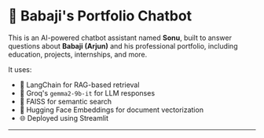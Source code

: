 # 🤖 Babaji's Portfolio Chatbot

This is an AI-powered chatbot assistant named **Sonu**, built to answer questions about **Babaji (Arjun)** and his professional portfolio, including education, projects, internships, and more.

It uses:
- 🔗 LangChain for RAG-based retrieval
- 💬 Groq's `gemma2-9b-it` for LLM responses
- 📄 FAISS for semantic search
- 🧠 Hugging Face Embeddings for document vectorization
- 🌐 Deployed using Streamlit

---